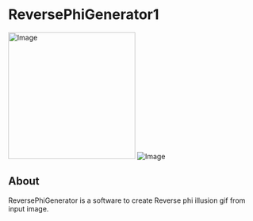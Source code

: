 # ReversePhiGenerator1

<img width="256" height="256" alt="Image" src="https://github.com/user-attachments/assets/3197cf82-6a00-410b-a8d9-49967c4b5632" /> ![Image](https://github.com/user-attachments/assets/30db9445-560d-4195-a4d0-24cf99b9c89c)

## About

ReversePhiGenerator is a software to create Reverse phi illusion gif from input image.


 
